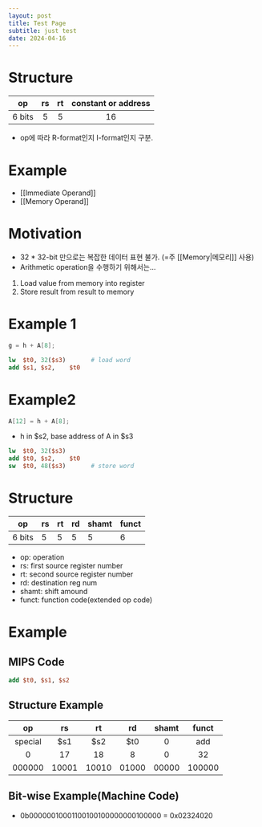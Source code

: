 ```yaml
---
layout: post
title: Test Page
subtitle: just test
date: 2024-04-16
---
```

# Structure

|   op   | rs  | rt  | constant or address |
| :----: | :-: | :-: | :-----------------: |
| 6 bits |  5  |  5  |         16          |
- op에 따라 R-format인지 I-format인지 구분.
# Example
- [[Immediate Operand]]
- [[Memory Operand]]
# Motivation
- 32 * 32-bit 만으로는 복잡한 데이터 표현 불가. (=주 [[Memory|메모리]] 사용)
- Arithmetic operation을 수행하기 위해서는...
1. Load value from memory into register
2. Store result from result to memory

# Example 1
```C
g = h + A[8];
```

```MIPS
lw  $t0, 32($s3)       # load word
add $s1, $s2,    $t0  
```

# Example2
```C
A[12] = h + A[8];
```
- h in $s2, base address of A in $s3
```MIPS
lw  $t0, 32($s3)
add $t0, $s2,    $t0
sw  $t0, 48($s3)       # store word
```
# Structure

| op     | rs  | rt  | rd  | shamt | funct |
| ------ | --- | --- | --- | ----- | ----- |
| 6 bits | 5   | 5   | 5   | 5     | 6     |
- op: operation
- rs: first source register number
- rt: second source register number
- rd: destination reg num
- shamt: shift amound
- funct: function code(extended op code)
# Example
## MIPS Code
```MIPS
add $t0, $s1, $s2
```
## Structure Example

|   op    |  rs   |  rt   |  rd   | shamt | funct  |
| :-----: | :---: | :---: | :---: | :---: | :----: |
| special |  $s1  |  $s2  |  $t0  |   0   |  add   |
|    0    |  17   |  18   |   8   |   0   |   32   |
| 000000  | 10001 | 10010 | 01000 | 00000 | 100000 |

## Bit-wise Example(Machine Code)
- 0b00000010001100100100000000100000 = 0x02324020
